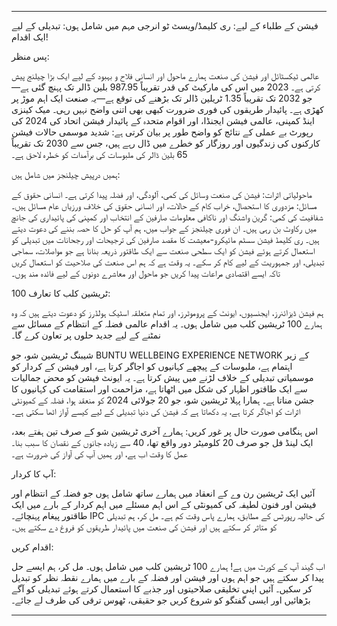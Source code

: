 ---

فیشن کے طلباء کے لیے: ری کلیمڈ/ویسٹ ٹو انرجی مہم میں شامل ہوں: تبدیلی کے لیے ایک اقدام!

پس منظر:

عالمی ٹیکسٹائل اور فیشن کی صنعت ہمارے ماحول اور انسانی فلاح و بہبود کے لیے ایک بڑا چیلنج پیش کرتی ہے۔ 2023 میں اس کی مارکیٹ کی قدر تقریباً 987.95 بلین ڈالر تک پہنچ گئی ہے—جو 2032 تک تقریباً 1.35 ٹریلین ڈالر تک بڑھنے کی توقع ہے—یہ صنعت ایک اہم موڑ پر کھڑی ہے۔ پائیدار طریقوں کی فوری ضرورت کبھی بھی اتنی واضح نہیں رہی۔ میک کینزی اینڈ کمپنی، عالمی فیشن ایجنڈا، اور اقوام متحدہ کے پائیدار فیشن اتحاد کی 2024 کی رپورٹ بے عملی کے نتائج کو واضح طور پر بیان کرتی ہے: شدید موسمی حالات فیشن کارکنوں کی زندگیوں اور روزگار کو خطرے میں ڈال رہے ہیں، جس سے 2030 تک تقریباً 65 بلین ڈالر کی ملبوسات کی برآمدات کو خطرہ لاحق ہے۔

ہمیں درپیش چیلنجز میں شامل ہیں:

ماحولیاتی اثرات: فیشن کی صنعت وسائل کی کمی، آلودگی، اور فضلہ پیدا کرتی ہے۔
انسانی حقوق کے مسائل: مزدوری کا استحصال، خراب کام کے حالات، اور انسانی حقوق کی خلاف ورزیاں عام مسائل ہیں۔
شفافیت کی کمی: گرین واشنگ اور ناکافی معلومات صارفین کے انتخاب اور کمپنی کی پائیداری کی جانچ میں رکاوٹ بن رہی ہیں۔
ان فوری چیلنجز کے جواب میں، ہم آپ کو حل کا حصہ بننے کی دعوت دیتے ہیں۔ ری کلیمڈ فیشن سسٹم مائیکرو-معیشت کا مقصد صارفین کی ترجیحات اور رجحانات میں تبدیلی کو استعمال کرتے ہوئے فیشن کو ایک سطحی صنعت سے ایک طاقتور ذریعہ بنانا ہے جو مواصلات، سماجی تبدیلی، اور جمہوریت کے لیے کام کر سکے۔ یہ وقت ہے کہ ہم اس صنعت کی صلاحیت کو استعمال کریں تاکہ ایسے اقتصادی مراعات پیدا کریں جو ماحول اور معاشرے دونوں کے لیے فائدہ مند ہوں۔

100 ٹریشین کلب کا تعارف:

ہم فیشن ڈیزائنرز، ایجنسیوں، ایونٹ کے پروموٹرز، اور تمام متعلقہ اسٹیک ہولڈرز کو دعوت دیتے ہیں کہ وہ ہمارے 100 ٹریشین کلب میں شامل ہوں۔ یہ اقدام عالمی فضلہ کے انتظام کے مسائل سے نمٹنے کے لیے جدید حلوں پر تعاون کرے گا۔

شیبنگ ٹریشین شو، جو BUNTU WELLBEING EXPERIENCE NETWORK کے زیر اہتمام ہے، ملبوسات کے پیچھے کہانیوں کو اجاگر کرتا ہے، اور فیشن کے کردار کو موسمیاتی تبدیلی کے خلاف لڑنے میں پیش کرتا ہے۔ یہ ایونٹ فیشن کو محض جمالیات سے ایک طاقتور اظہار کی شکل میں اٹھاتا ہے، مزاحمت اور استقامت کی کہانیوں کا جشن مناتا ہے۔ ہمارا پہلا ٹریشین شو، جو 20 جولائی 2024 کو منعقد ہوا، فضلہ کے کمیونٹی اثرات کو اجاگر کرتا ہے، یہ دکھاتا ہے کہ فیشن کی دنیا تبدیلی کے لیے کیسے آواز اٹھا سکتی ہے۔

اس ہنگامی صورت حال پر غور کریں: ہمارے آخری ٹریشین شو کے صرف تین ہفتے بعد، ایک لینڈ فل جو صرف 20 کلومیٹر دور واقع تھا، 40 سے زیادہ جانوں کے نقصان کا سبب بنا۔ عمل کا وقت اب ہے، اور ہمیں آپ کی آواز کی ضرورت ہے۔

آپ کا کردار:

آئیں ایک ٹریشین رن وے کے انعقاد میں ہمارے ساتھ شامل ہوں جو فضلہ کے انتظام اور فیشن اور فنون لطیفہ کی کمیونٹی کے اس اہم مسئلے میں اہم کردار کے بارے میں ایک طاقتور پیغام پہنچائے۔ IPC کی حالیہ رپورٹس کے مطابق، ہمارے پاس وقت کم ہے۔ مل کر، ہم تبدیلی کو متاثر کر سکتے ہیں اور فیشن کی صنعت میں پائیدار طریقوں کو فروغ دے سکتے ہیں۔

اقدام کریں:

اب گیند آپ کے کورٹ میں ہے! ہمارے 100 ٹریشین کلب میں شامل ہوں۔ مل کر، ہم ایسے حل پیدا کر سکتے ہیں جو اہم ہوں اور فیشن اور فضلہ کے بارے میں ہمارے نقطہ نظر کو تبدیل کر سکیں۔ آئیں اپنی تخلیقی صلاحیتوں اور جذبے کا استعمال کرتے ہوئے تبدیلی کو آگے بڑھائیں اور ایسی گفتگو کو شروع کریں جو حقیقی، ٹھوس ترقی کی طرف لے جائے۔

---